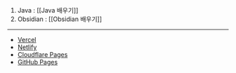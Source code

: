 1. Java : [[Java 배우기]]
2. Obsidian : [[Obsidian 배우기]]

---
- [Vercel](https://lhk-lms.vercel.app/)
- [Netlify](https://lhk-lms.netlify.app/)
- [Cloudflare Pages](https://lhk-lms.pages.dev/)
- [GitHub Pages](https://freerer2.github.io/Obsidian_Publish/)